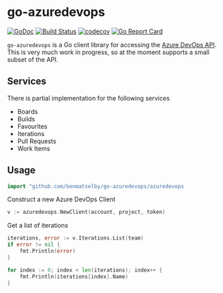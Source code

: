 # go-azuredevops

[![GoDoc](https://godoc.org/github.com/benmatselby/go-azuredevops/azuredevops?status.svg)](https://godoc.org/github.com/benmatselby/go-azuredevops/azuredevops)
[![Build Status](https://travis-ci.org/benmatselby/go-azuredevops.png?branch=master)](https://travis-ci.org/benmatselby/go-azuredevops)
[![codecov](https://codecov.io/gh/benmatselby/go-azuredevops/branch/master/graph/badge.svg)](https://codecov.io/gh/benmatselby/go-azuredevops)
[![Go Report Card](https://goreportcard.com/badge/github.com/benmatselby/go-azuredevops?style=flat-square)](https://goreportcard.com/report/github.com/benmatselby/go-azuredevops)

`go-azuredevops` is a Go client library for accessing the [Azure DevOps API](https://docs.microsoft.com/en-gb/rest/api/vsts/). This is very much work in progress, so at the moment supports a small subset of the API.

## Services

There is partial implementation for the following services

* Boards
* Builds
* Favourites
* Iterations
* Pull Requests
* Work Items

## Usage

```go
import "github.com/benmatselby/go-azuredevops/azuredevops
```

Construct a new Azure DevOps Client

```go
v := azuredevops.NewClient(account, project, token)
```

Get a list of iterations

```go
iterations, error := v.Iterations.List(team)
if error != nil {
    fmt.Println(error)
}

for index := 0; index < len(iterations); index++ {
    fmt.Println(iterations[index].Name)
}
```
